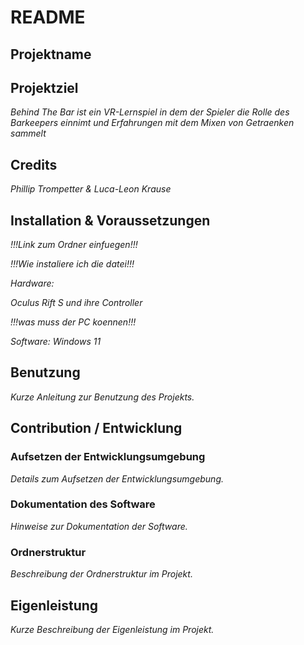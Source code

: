 # README

## Projektname

## Projektziel
*Behind The Bar ist ein VR-Lernspiel in dem der Spieler die Rolle des Barkeepers einnimt und Erfahrungen mit dem Mixen von Getraenken sammelt*

## Credits
*Phillip Trompetter & Luca-Leon Krause*

## Installation & Voraussetzungen
*!!!Link zum Ordner einfuegen!!!*

*!!!Wie instaliere ich die datei!!!*

*Hardware:*

*Oculus Rift S und ihre Controller*

*!!!was muss der PC koennen!!!*

*Software: Windows 11*

## Benutzung
*Kurze Anleitung zur Benutzung des Projekts.*

## Contribution / Entwicklung

### Aufsetzen der Entwicklungsumgebung
*Details zum Aufsetzen der Entwicklungsumgebung.*

### Dokumentation des Software
*Hinweise zur Dokumentation der Software.*

### Ordnerstruktur
*Beschreibung der Ordnerstruktur im Projekt.*

## Eigenleistung
*Kurze Beschreibung der Eigenleistung im Projekt.*
